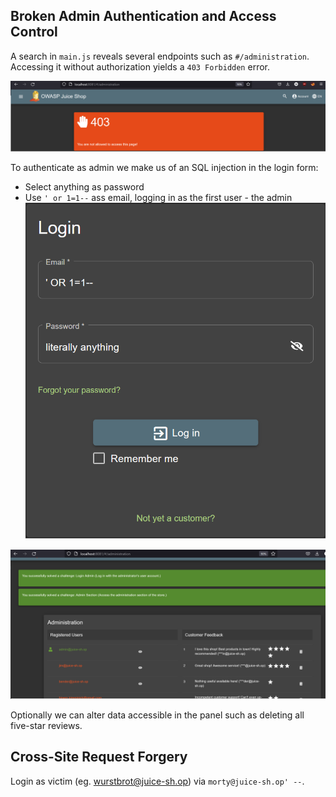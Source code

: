 ## Broken Admin Authentication and Access Control

A search in `main.js` reveals several endpoints such as `#/administration`. Accessing it without authorization yields a `403 Forbidden` error.

![./src/admin-panel-403.png](./src/admin-panel-403.png)

 To authenticate as admin we make us of an SQL injection in the login form:
- Select anything as password
- Use `' or 1=1--` ass email, logging in as the first user - the admin ![./src/admin-sql-injection.png](./src/admin-sql-injection.png)

![./src/admin-panel.png](./src/admin-panel.png)

Optionally we can alter data accessible in the panel such as deleting all five-star reviews.


## Cross-Site Request Forgery

Login as victim (eg. wurstbrot@juice-sh.op) via `morty@juice-sh.op' --`.
